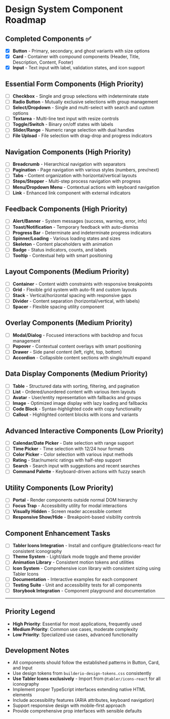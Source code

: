 # Design System Component Roadmap

## Completed Components ✅
- [x] **Button** - Primary, secondary, and ghost variants with size options
- [x] **Card** - Container with compound components (Header, Title, Description, Content, Footer)
- [x] **Input** - Text input with label, validation states, and icon support

## Essential Form Components (High Priority)
- [ ] **Checkbox** - Single and group selections with indeterminate state
- [ ] **Radio Button** - Mutually exclusive selections with group management
- [ ] **Select/Dropdown** - Single and multi-select with search and custom options
- [ ] **Textarea** - Multi-line text input with resize controls
- [ ] **Toggle/Switch** - Binary on/off states with labels
- [ ] **Slider/Range** - Numeric range selection with dual handles
- [ ] **File Upload** - File selection with drag-drop and progress indicators

## Navigation Components (High Priority)
- [ ] **Breadcrumb** - Hierarchical navigation with separators
- [ ] **Pagination** - Page navigation with various styles (numbers, prev/next)
- [ ] **Tabs** - Content organization with horizontal/vertical layouts
- [ ] **Steps/Stepper** - Multi-step process navigation with progress
- [ ] **Menu/Dropdown Menu** - Contextual actions with keyboard navigation
- [ ] **Link** - Enhanced link component with external indicators

## Feedback Components (High Priority)
- [ ] **Alert/Banner** - System messages (success, warning, error, info)
- [ ] **Toast/Notification** - Temporary feedback with auto-dismiss
- [ ] **Progress Bar** - Determinate and indeterminate progress indicators
- [ ] **Spinner/Loading** - Various loading states and sizes
- [ ] **Skeleton** - Content placeholders with animation
- [ ] **Badge** - Status indicators, counts, and labels
- [ ] **Tooltip** - Contextual help with smart positioning

## Layout Components (Medium Priority)
- [ ] **Container** - Content width constraints with responsive breakpoints
- [ ] **Grid** - Flexible grid system with auto-fit and custom layouts
- [ ] **Stack** - Vertical/horizontal spacing with responsive gaps
- [ ] **Divider** - Content separation (horizontal/vertical, with labels)
- [ ] **Spacer** - Flexible spacing utility component

## Overlay Components (Medium Priority)
- [ ] **Modal/Dialog** - Focused interactions with backdrop and focus management
- [ ] **Popover** - Contextual content overlays with smart positioning
- [ ] **Drawer** - Side panel content (left, right, top, bottom)
- [ ] **Accordion** - Collapsible content sections with single/multi expand

## Data Display Components (Medium Priority)
- [ ] **Table** - Structured data with sorting, filtering, and pagination
- [ ] **List** - Ordered/unordered content with various item layouts
- [ ] **Avatar** - User/entity representation with fallbacks and groups
- [ ] **Image** - Optimized image display with lazy loading and fallbacks
- [ ] **Code Block** - Syntax-highlighted code with copy functionality
- [ ] **Callout** - Highlighted content blocks with icons and variants

## Advanced Interactive Components (Low Priority)
- [ ] **Calendar/Date Picker** - Date selection with range support
- [ ] **Time Picker** - Time selection with 12/24 hour formats
- [ ] **Color Picker** - Color selection with various input methods
- [ ] **Rating** - Star/numeric ratings with half-step support
- [ ] **Search** - Search input with suggestions and recent searches
- [ ] **Command Palette** - Keyboard-driven actions with fuzzy search

## Utility Components (Low Priority)
- [ ] **Portal** - Render components outside normal DOM hierarchy
- [ ] **Focus Trap** - Accessibility utility for modal interactions
- [ ] **Visually Hidden** - Screen reader accessible content
- [ ] **Responsive Show/Hide** - Breakpoint-based visibility controls

## Component Enhancement Tasks
- [ ] **Tabler Icons Integration** - Install and configure @tabler/icons-react for consistent iconography
- [ ] **Theme System** - Light/dark mode toggle and theme provider
- [ ] **Animation Library** - Consistent motion tokens and utilities
- [ ] **Icon System** - Comprehensive icon library with consistent sizing using Tabler Icons
- [ ] **Documentation** - Interactive examples for each component
- [ ] **Testing Suite** - Unit and accessibility tests for all components
- [ ] **Storybook Integration** - Component playground and documentation

---

## Priority Legend
- **High Priority**: Essential for most applications, frequently used
- **Medium Priority**: Common use cases, moderate complexity
- **Low Priority**: Specialized use cases, advanced functionality

## Development Notes
- All components should follow the established patterns in Button, Card, and Input
- Use design tokens from `builderio-design-tokens.css` consistently
- **Use Tabler Icons exclusively** - Import from `@tabler/icons-react` for all iconography
- Implement proper TypeScript interfaces extending native HTML elements  
- Include accessibility features (ARIA attributes, keyboard navigation)
- Support responsive design with mobile-first approach
- Provide comprehensive prop interfaces with sensible defaults